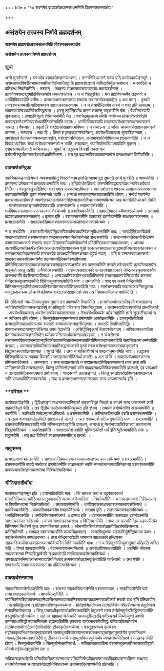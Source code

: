 +++
title = "१० श्रवणमेव ब्रह्मापरोक्षज्ञानसाधनमिति विवरणकारस्याक्षेपः"

+++


## असंशयेन तत्त्वस्य निर्णये ब्रह्मदर्शनम्

**श्रवणमेव ब्रह्मापरोक्षज्ञानसाधनमिति विवरणकारस्याक्षेपः**

**असंशयेन तत्त्वस्य निर्णये ब्रह्मदर्शनम्**

### **सुधा**

अन्ये पुनर्मन्यन्ते । श्रवणमेव ब्रह्मापरोक्षज्ञानसाधनम् । मनननिदिध्यासने श्रवणं प्रति फलोपकार्यङ्गभूते । असम्भावनाविपरीतभावनाख्यचित्तविक्षेपप्रतिबद्धं हि ब्रह्मापरोक्षज्ञानं नाविद्यानिर्मूलनस्येष्टम् । मननादिकं च प्रतिबन्धं निवर्तयतीति । तदसत् । शब्दस्य साक्षात्कारकारणतायाः क्वाप्यदर्शनात् । ब्रह्मविषयशब्दवद्धर्मादिविषयस्यापि तथात्वापत्तेश्च । न च विहेतुरस्ति । येन ब्रह्मविषयस्यैव तद्भावो न धर्मादिविषयस्येति प्रतीमः । प्रत्यक्षलक्षणाक्रान्ततया शब्दस्य तत्रान्तर्भावश्चापद्येत ॥ अथ मतम् । दृश्यते तावद्दशमस्त्वमसीत्यादिवाक्यस्य साक्षात्कारकरणत्वम् । न च तत्रापीन्द्रियमेव करणं न शब्द इति साम्प्रतम् । शब्दस्याप्यन्वयव्यतिरेकसिद्धत्वात् । अस्तु तर्हीन्द्रियमेव करणं शब्दस्तु सहकारीति चेन्न । वैपरीत्यस्यापि सुवचत्वात् । तथाऽपि कुतो विनिगमनमिति चेत् । क्वचिद्बहुलतमे तमसि क्वचिच्च लोचनविरहिणोऽपि वाक्याद्दशमोऽस्मीत्यपरोक्षप्रतीतिदर्शनादिति वदामः । धार्मदिविषयस्यापि शब्दस्यापरोक्षज्ञानसाधनत्वापादनं चासत् । वैषम्यात् । प्रकृतो हि शब्दोऽपरोक्षब्रह्मात्मविषयः । न तथाऽन्यः ॥ अस्ति चास्यापरोक्षज्ञानसाधनत्वे प्रमाणम् । नान्यस्य । तथा हि । विमतं श(शा)ब्दज्ञानमपरोक्षम्, अपरोक्षविषयत्वात् सुखादिज्ञानवत् । अपरोक्षत्वं वेदान्तवाक्यजन्यज्ञानवृत्ति, परोक्षज्ञाननिष्ठात्न््नताभावाप्रतियोगित्वाज् ज्ञानत्ववदिति । न च विवादाध्यासितः शब्दोऽपरोक्षज्ञानजनको न भवति, शब्दत्वात्, ज्यातिष्टोमादिवाक्यवदिति युक्तम् । दशमस्त्वमसीत्यादौ व्यभिचारात् । श्रूयते च ‘तद्धास्य विजज्ञौ तमसः पारं दर्शयती’त्युपदेशमात्रादेवापरोक्षप्रमितिजन्म । अत एव ब्रह्मात्मविषयवाक्यान्यत्वेन प्रत्यक्षलक्षणं विणीयमिति ।

### **वाक्यार्थचन्द्रिका**

स्वाभिमतमङ्गाङ्गिभावं व्यवस्थापयितुं विवरणोक्तमङ्गाङ्गिभावमनूद्य दूषयति अन्ये पुनरिति ॥ श्रवणमेवेति । प्रमाणस्य प्रमेयावगमं प्रत्यव्यवधानादिति भावः । इन्द्रियार्थसन्निकर्षः करणमितिवद्व्यापारप्राधान्यविवक्षयैवायं निर्देशः । वस्तुतस्तु तद्विशिष्टः शब्द एवात्र करणतयाऽभिमतः । अत एवोत्तरत्र शब्दस्य साक्षात्कारकारणतायाः क्वाप्यदर्शनादिति दूषणं संल्लग्नकं भवति । अन्यथा तस्यासङ्गतत्वापातादिति ध्येयम् । नन्वेवं श्रवणेनैव ब्रह्मसाक्षात्कारोपपत्तेः श्रवणोत्तरकालयोर्मनननिदिध्यासनयोर्विधानानर्थक्यमित्यत आह मनननिदिध्यासने त्विति । फलोपकारकाङ्गतामेवोपपादयति असम्भावनेति ॥ तथात्वापत्तेश्चेति । धर्मविषयकसाक्षात्कारजनकत्वापात्तेश्चेत्यर्थः ॥ ब्रह्मविषयस्यैवेति । ब्रह्मप्रतिपादकस्यैवशब्दस्येत्यर्थः । तद्भावो ब्रह्मसाक्षात्कारजनकत्वम् ॥ दृश्यत इति । दशमस्त्वमसीति वाक्यादहं दशमोऽस्मीति साक्षात्कारजननात् ॥ प्रत्यक्षलक्षणेति । साक्षात्कारिप्रमाकरणत्वरूपप्रत्यक्षलक्षणाक्रान्ततयेत्यर्थः ।

न च तत्रापीति । दशमशरीरगोचरेन्द्रियसन्निकर्षान्वयव्यतिरेकानुविधानादिति भावः । सत्यपीन्द्रियसन्निकर्षे शब्दाभावदशायां तस्याभावात्तत्र शब्दस्यकरणत्वमित्याशयेनाह शब्दस्यापीति । शब्दान्वयव्यतिरेकयोरिन्द्रियेण दशमत्वसाक्षात्कारे शब्दस्य सहकारितामात्राभिप्रायेणोपपत्तेर्न प्रमितेन्द्रियकरणत्वबाधकत्वम् । अन्यथा सत्यपीन्द्रियसन्निकर्षेऽनधिगतरत्नतत्त्वपरीक्षाशास्त्रस्य पुंसो रत्नतत्त्वसाक्षात्कारानुदयादधिगतशास्त्रतत्त्वस्य च तत्साक्षात्कारोदयात्तत्रापि शास्त्रस्यैव प्रत्यक्षप्रमितिजनकत्वमभ्युपेयं स्यात् । यदि च रत्नतत्त्वसाक्षात्कारे शब्दस्य सहकारित्वमात्रेणैव तदन्वयव्यतिरेकयोरुपक्षीणतया प्रमितेन्द्रियकरणत्वाबाधकत्वाच्छास्त्रसहकृतप्रत्यक्षस्यैव तत्र करणत्वमिति मन्यसे तदेतदत्रापि तुल्यमित्याशयेन शङ्कते अस्तु तर्हीति ॥ वैपरीत्यस्यापीति । दशमत्वसाक्षात्कारे रत्नतत्त्वसाक्षात्कारे चेन्द्रियसहकृतशब्दस्यैव करणत्वमति वैपरीत्यस्यापीत्यर्थः । अन्वयव्यतिरेकयोरुभयत्राविशिष्टत्वे शब्दसहकृतस्येन्द्रियस्यैव करणत्वं नेन्द्रियसहकृतशब्दस्येति विनिगन्तुमशक्यत्वादिति भावः ॥ तथाऽपीति । शब्द एव करणं नेन्द्रियमिति विनिगमनानुपपत्तिरेवान्वयव्यतिरेकयोरुभयत्राविशिष्टत्वादिति भावः । सलोचनस्यापि गाढान्धकारनिरुद्धतया व्यापृतलोचनस्य लोचनविरहिणश्च शब्दादपरोक्षज्ञानदर्शनमेव तत्र नियामकमित्याह क्वचिदिति ।

किं तदित्यतो न्यायदीपावल्युक्तमनुमानं तत्र प्रमाणयति विमतमिति । प्रत्यक्षेणार्थान्तरतानिवृत्त्यै शाब्दग्रहणम् । ज्योतिष्टोमादिवाक्यजन्यज्ञानेषु बाधासिद्ध्योः परिहाराय विमतमित्युक्तम् । तत्त्वमस्यादिवाक्यजनितं ज्ञानमित्यर्थः । अपरोक्षविषयत्वाद् अपरोक्षमात्रविषयकज्ञानत्वात् । तेनापरोक्षविषयके धर्मवानहमिति ज्ञाने सुखादीच्छायां च न व्यभिचार इति ध्येयम् । चित्सुखोक्तमनुमानमप्यत्र प्रमाणयति अपरोक्षत्वमिति । ज्ञानवृत्तीत्येवोक्ते प्रत्यक्षवृत्तितयाऽर्थान्तरतया स्यादतो वाक्यजन्यज्ञनावृत्तीत्युक्तम् । तथाऽपि विवक्षितासिद्धिः । वाक्यान्तरमादायाप्युपपत्तेरित्यत उक्तं वेदान्तेति । असिद्धिनिवृत्त्यर्थं हेतावपरोक्षपदम् । सविकल्पकत्वादिना वेदान्तवाक्यजन्यज्ञनानिष्ठेन व्यभिचारनिरासार्थमत्यन्ताभावग्रहणम् । न च परोक्षत्वं तत्त्वमस्यादिवाक्यजन्यज्ञानवृत्तिपरोक्षज्ञाननिष्ठात्यन्ताभावाप्रतियोगित्वाज्ज्ञानत्ववदिति सत्प्रतिपक्षसाधनमेतदिति वाच्यम् । असम्भावनाविपरीतभावनाप्रतिरुद्धान्तःकरणे पुरुषे तस्य परोक्षज्ञानजनकताया दृष्टत्वेन सिद्धसाधनत्वादित्याशयात् ॥ श्रूयते चेति । तथा च बाधितविषयं च शब्दत्वानुमानमिति भावः । (तद्धास्य विजिज्ञावित्यस्य तद्ब्रह्म विजज्ञौ साक्षात्कृतमासीदित्यर्थं मन्यते) ॥ अत एवेति । शब्दादपरोक्षज्ञानजन्मनः प्रमितत्वादेवेत्यर्थः । अयमाशयः । यथा बाह्यप्रत्यक्षत्वे न बाह्यप्रत्यक्षप्रमितिकरणत्वमात्रं तन्त्रं तथा सति योगिमनसोऽपि तत्प्रसङ्गात्, किन्तु योगिमनोऽन्यत्वे सति बाह्यप्रत्यक्षप्रमितिकरणत्वमिति कल्प्यते, एवं प्रत्यक्षत्वे न प्रत्यक्षप्रमितिकरणत्वमात्रं प्रयोजकम् । शब्दस्यापि तत्प्रसङ्गात् । किन्तु स्वतोऽपरोक्षविषयकशब्दान्यत्वे सति प्रत्यक्षप्रमितिजनकत्वमेव । तया च प्रत्यक्षलक्षणानाक्रान्तत्वान्न तस्य प्रत्यक्षान्तर्भाव इति ।

### **परिमल **

फलोपकार्यङ्गेति । द्विविधमङ्गं साधनस्वरूपनिष्पत्तौ सहकारिभूतं निष्पन्ने च साधने तस्य फलजनने कार्ये सहकारिभूतं चेति । तत्र द्वितीयं फलोपकार्यगमित्युच्यत इति ज्ञेयम् । तथात्वं तयोर्व्यनक्ति असम्भावनेति ॥ क्वापीति । क्वचिदपि शब्देऽनुपलब्धेरित्यर्थः ॥ दशमस्त्वमिति । कश्चित्कञ्चित्प्रति वदति दशमस्त्वमसीति । तत्र तस्य वाक्याद्दशमोऽहमिति साक्षात्कारो जायते । अतः क्वाप्यदर्शनादित्ययुक्तमिति भावः ॥ शब्दस्यापीति । दशमस्त्वमितिशब्दस्यापि सति तस्मिन्दशमोऽहमिति प्रत्यक्षम्, अन्यथा तु नेत्यन्वयव्यतिरेकाभ्यां करणत्वस्य सिद्धत्वादित्यर्थः ॥ अपरोक्षब्रह्मेति । साक्षादपरोक्षं ब्रह्मेति श्रुतिवदपरोक्षो धर्म इति श्रुतेरभावादिति भावः ॥ तद्धास्येति । तद् ब्रह्म विजिज्ञौ साक्षात्कृतमासीत् ह इत्यर्थः ।

### **यादुपत्यम्**

प्रत्यक्षलक्षणाक्रान्ततयेति । साक्षात्कारिप्रमाकरणत्वरूपप्रत्यक्षलक्षणाक्रान्ततयेत्यर्थः ॥ शब्दस्यापीति । दशमस्त्वसीति वाक्ये सत्येवाहं दशमोऽस्मीति साक्षात्कारो भवति नान्यथेत्यन्वयव्यतिरेकाभ्यां दशमस्त्वमसीति वाक्यस्यापरोक्षज्ञानकरणतया निश्चितत्वादित्यर्थः ।

### **श्रीनिवासतीर्थीया**

फलोपकार्यङ्गभूत इति । प्रयाजादिवदिति भावः । किं तत्फलं कथं च तदुपकारकत्वं मनननिदिध्यासनयोरित्यतस्तदुपपादयति असम्भावनेत्यादिना ॥ निवर्तयतीति । मननमसम्भावनां निदिध्यासनं च विपरीतभावनां निवर्तयतीत्यर्थः ॥ तथात्वापत्तेश्चेति । धर्मविषयकसाक्षात्कारजनकत्वापत्तेरित्यर्थः ॥ ब्रह्मविषयस्यैवेति । ब्रह्मप्रतिपादकस्यैव शब्दस्यैवेत्यर्थः । तद्भाव इति । साक्षात्करजनकत्वमित्यर्थः ॥ धर्मादिविषयस्येति । धर्मादिविषयकस्येत्यर्थः ॥ दृश्यत इति । दशमस्त्वमसीति वाक्यादाह दशमोऽस्मीति साक्षात्कारजननादित्यर्थः । करणं साक्षात्कारकरणम् ॥ विनिगमनमिति । शब्द एव करणमिन्द्रियं सहकारीत्येव विनिगमनं निर्धारणं कुतः प्रमाणात्क्रियत इत्यर्थः । लोचनविरहिणोऽप्यपरोक्षप्रतीतिदर्शनादित्यन्वयः । प्रतीतिर्मानसी । वाक्याद् दशमस्त्वमसीति कस्यचिद्वाक्यात् । त्वमसीत्युक्त्या सहकारिभूतेन्द्रियाभाव उक्तः । क्वचिच्चेत्यनेन स्पष्टंतदभावः । तथा चेन्द्रियाभावेऽपि जायमाने साक्षात्कारे इन्द्रियस्य सहकारित्वायोगाच्छब्दकरणकत्वमेवेत्यस्ति विनिगमकमिति भावः । न च विहेतुरस्तीत्युक्तदूषणं परिहरति अस्ति चेति ॥ विमतं शाब्दज्ञानमिति । वेदान्तवाक्यजन्यमित्यर्थः ॥ अपरोक्षविषयकत्वादिति । अहमिति जीवस्य स्वप्रकाशतया नित्यसिद्धत्वेऽपि न ब्रह्मणोऽपि तदभिन्नस्यापरोक्षत्वादित्यर्थः । अपरोक्षज्ञाननिष्ठात्यन्ताभावाप्रतियोगित्वाद् इत्यस्यापरोक्षज्ञानवृत्तित्वादिति फलितार्थः ॥ अत एवेति । शब्दस्यापि साक्षात्कारकारणतायाः प्रमितत्वादेवेत्यर्थः ।

### **वाक्यार्थरत्नमाला**

सहकारितामात्रेणोपपत्तेरिति पाठः । शब्दस्य सहकारित्वमात्रेणेति वक्ष्यमाणत्वात् । मात्राभिप्रायेणेति पाठे तन्मात्रापादकतयेत्यर्थः । बाधासिध्द्योरिति ॥ ज्योतिष्टोमादिवाक्यजन्यज्ञानेऽपरोक्षत्वसाध्याभावनिश्चयाच्छाब्दज्ञानमात्रपक्षीकारे तत्रांशे बाध इति प्रतिज्ञायोगः । अत्रासिद्धिग्रहणं न प्रतिज्ञागतविणकृत्यकथना । प्रतिज्ञाश्रितदोषस्य तद्गतविणेन परिहर्त्तव्यतया हेतुदोषस्य तेनापरिहर्त्तव्यत्वात् । किंतु यथापक्षीकृत्यापरोक्षविषयत्वादिति हेतूकरणे तस्य हेतोर्वस्तुतोऽसिद्धिरप्यायातीति वस्तुगतिप्रदर्शनार्थमेव । अत एव ब्रह्मप्रमान्येनेत्यादि न्यायामृतीयतरङ्गिणीस्थसर्वं मिथ्येत्युक्ते ब्रह्मणि प्रमाणबाधासिद्धी स्यातामित्यतो ब्रह्मान्यदितीति कृत्यस्य खण्डनावसरेऽसिद्धेः प्रतिज्ञादोषत्वाभावेन तदभिधानायोगादित्यादिप्रतिपादितं टीकाकृतेत्यवधेयम् । वस्तुतस्त्वस्य कृत्यस्य तट्टीकाकृताभिधानात्तदनुवादावसरे तत्साधुत्वविचारस्यानवसरग्रस्तत्वाद्यथाश्रुतानुसारेणैव कृत्याभिधानं न्यायामृतीयस्वमतपक्षनिर्देशे तु टीकाकारं मन्येन साधुत्वविचारपूर्वकमेव व्यवहर्त्तव्यमितिभावेन तत्खण्डनमिति ज्ञेयम् । चित्सुखोक्तमिति ॥ चित्सुखेनोक्तमित्यर्थः । सविकल्पकत्वादिना वेदान्तेत्युक्तव्यभिचारतत्परिहारौ योज्यौ तट्टीकाद्यनुसारेण स्तः ॥

सविकल्पकत्वादेरपि यत्किञ्चिन्निष्टात्यन्ताभावाप्रतियोगित्वेऽपीहात्यन्ताभावादिपदोपादानमहिम्ना लब्धस्य तात्पर्यविषयस्य च यावदपरोक्षज्ञानिनिष्टत्वस्य तत्राभावादित्याशयेनेति प्रतिभाति ।

